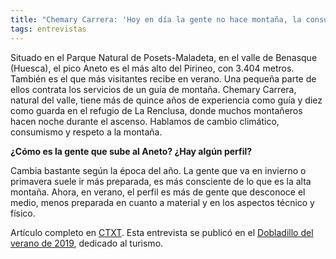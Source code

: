 ```yaml
---
title: "Chemary Carrera: 'Hoy en día la gente no hace montaña, la consume'"
tags: entrevistas
---
```

Situado en el Parque Natural de Posets-Maladeta, en el valle de Benasque (Huesca), el pico Aneto es el más alto del Pirineo, con 3.404 metros. También es el que más visitantes recibe en verano. Una pequeña parte de ellos contrata los servicios de un guía de montaña. Chemary Carrera, natural del valle, tiene más de quince años de experiencia como guía y diez como guarda en el refugio de La Renclusa, donde muchos montañeros hacen noche durante el ascenso. Hablamos de cambio climático, consumismo y respeto a la montaña. 

**¿Cómo es la gente que sube al Aneto? ¿Hay algún perfil?**

Cambia bastante según la época del año. La gente que va en invierno o primavera suele ir más preparada, es más consciente de lo que es la alta montaña. Ahora, en verano, el perfil es más de gente que desconoce el medio, menos preparada en cuanto a material y en los aspectos técnico y físico.

Artículo completo en [CTXT](https://ctxt.es/es/20190731/Politica/27150/Elena-de-Sus-entrevista-Chemary-Carrera-Benasque-Aneto-turismo.htm).  Esta entrevista se publicó en el [Dobladillo del verano de 2019](https://agora.ctxt.es/producto/el-dobladillo-26-verano), dedicado al turismo.